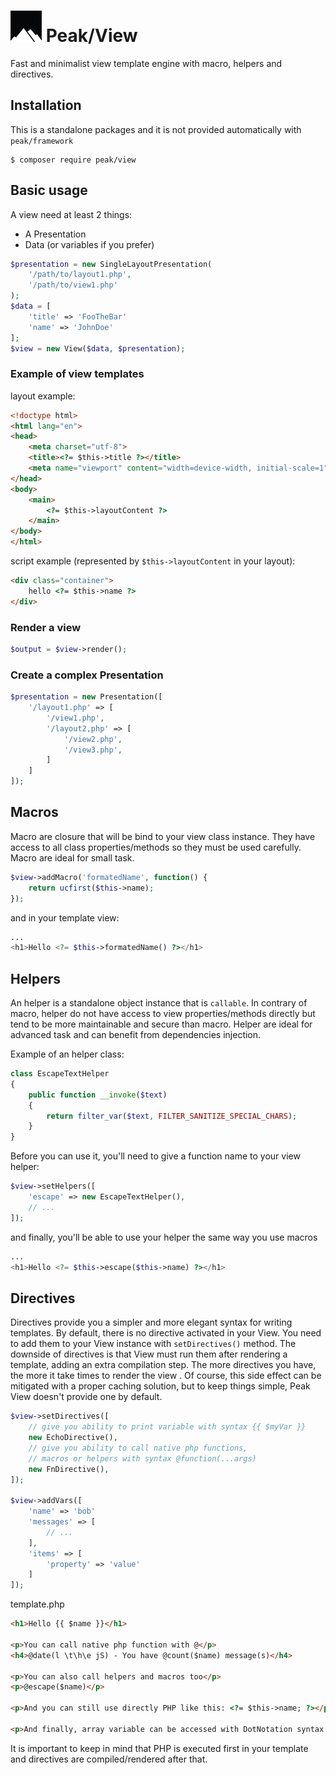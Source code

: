 # <img src="https://raw.githubusercontent.com/peakphp/art/master/logo-clean-50x50.png" alt="Peak"> Peak/View

Fast and minimalist view template engine with macro, helpers and directives.

## Installation

This is a standalone packages and it is not provided automatically with ``peak/framework``

```
$ composer require peak/view
```

## Basic usage

A view need at least 2 things:

 - A Presentation
 - Data (or variables if you prefer)
 
```php
$presentation = new SingleLayoutPresentation(
    '/path/to/layout1.php', 
    '/path/to/view1.php'
);
$data = [
    'title' => 'FooTheBar'
    'name' => 'JohnDoe'
];
$view = new View($data, $presentation);
```

### Example of view templates

layout example:
```html
<!doctype html>
<html lang="en">
<head>
    <meta charset="utf-8">
    <title><?= $this->title ?></title>
    <meta name="viewport" content="width=device-width, initial-scale=1">
</head>
<body>
    <main>
        <?= $this->layoutContent ?>
    </main>
</body>
</html>
```

script example (represented by ```$this->layoutContent``` in your layout):
```html
<div class="container">
    hello <?= $this->name ?>
</div>
```

### Render a view

```php
$output = $view->render();
```

### Create a complex Presentation 

```php
$presentation = new Presentation([
    '/layout1.php' => [
        '/view1.php',
        '/layout2,php' => [
            '/view2.php',
            '/view3.php',
        ]
    ]
]);
```

## Macros
Macro are closure that will be bind to your view class instance. They have access to all class properties/methods so they must be used carefully. Macro are ideal for small task. 

```php
$view->addMacro('formatedName', function() {
    return ucfirst($this->name);
});
```

and in your template view:
```php
...
<h1>Hello <?= $this->formatedName() ?></h1>
```

## Helpers
An helper is a standalone object instance that is ``callable``. In contrary of macro, helper do not have access to view properties/methods directly but tend to be more maintainable and secure than macro. Helper are ideal for advanced task and can benefit from dependencies injection.

Example of an helper class:
```php
class EscapeTextHelper
{
    public function __invoke($text)
    {
        return filter_var($text, FILTER_SANITIZE_SPECIAL_CHARS);
    }
}
```

Before you can use it, you'll need to give a function name to your view helper:
```php
$view->setHelpers([
    'escape' => new EscapeTextHelper(),
    // ...
]);
```

and finally, you'll be able to use your helper the same way you use macros
```php
...
<h1>Hello <?= $this->escape($this->name) ?></h1>
```

## Directives

Directives provide you a simpler and more elegant syntax for  writing templates. By default, there is no directive activated in your View. You need to add them to your View instance with ``setDirectives()`` method. The downside of directives is that View must run them after rendering a template, adding an extra compilation step. The more directives you have, the more it take times to render the view . Of course, this side effect can be mitigated with a proper caching solution, but to keep things simple, Peak View doesn't provide one by default.

```php
$view->setDirectives([
    // give you ability to print variable with syntax {{ $myVar }}
    new EchoDirective(), 
    // give you ability to call native php functions, 
    // macros or helpers with syntax @function(...args)
    new FnDirective(),  
]);

$view->addVars([
    'name' => 'bob'
    'messages' => [
        // ...
    ],
    'items' => [
        'property' => 'value'
    ]
]);
```

template.php
```html
<h1>Hello {{ $name }}</h1>

<p>You can call native php function with @</p>
<h4>@date(l \t\h\e jS) - You have @count($name) message(s)</h4>

<p>You can also call helpers and macros too</p>
<p>@escape($name)</p>

<p>And you can still use directly PHP like this: <?= $this->name; ?></p>

<p>And finally, array variable can be accessed with DotNotation syntax: {{ $items.property }}</p>
```

It is important to keep in mind that PHP is executed first in your template and directives are compiled/rendered after that. 
